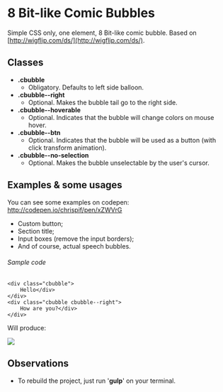 # 8 Bit-like Comic Bubbles

Simple CSS only, one element, 8 Bit-like comic bubble. Based on [http://wigflip.com/ds/](http://wigflip.com/ds/).

## Classes
* **.cbubble**
	* Obligatory. Defaults to left side balloon.
* **.cbubble--right**
	* Optional. Makes the bubble tail go to the right side.
* **.cbubble--hoverable**
	* Optional. Indicates that the bubble will change colors on mouse hover.
* **.cbubble--btn**
	* Optional. Indicates that the bubble will be used as a button (with click transform animation).
* **.cbubble--no-selection**
	* Optional. Makes the bubble unselectable by the user's cursor.


## Examples & some usages

You can see some examples on codepen: http://codepen.io/chrispif/pen/xZWVrG

* Custom button;
* Section title;
* Input boxes (remove the input borders);
* And of course, actual speech bubbles.

###### Sample code
```` 
<div class="cbubble">
	Hello</div>
</div>
<div class="cbubble cbubble--right">
	How are you?</div>
</div>
````
Will produce: 

![](https://github.com/kaisermann/comicBubbles/blob/master/comicbubble.gif?raw=true)

## Observations

* To rebuild the project, just run '**gulp**' on your terminal.